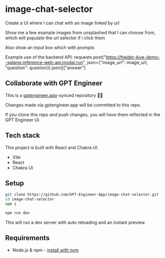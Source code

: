 # image-chat-selector

Create a UI where I can chat with an image linked by url

Show me a few example images from unsplashed that I can choose from, which will populate the url selector if i click them

Also show an input box which with prompts

Example use of the backend API:
requests.post("https://freider-kive-demo--sglang-inference-web-api.modal.run", json={"image_url": image_url, "question": question}).json()[“answer”]

## Collaborate with GPT Engineer

This is a [gptengineer.app](https://gptengineer.app)-synced repository 🌟🤖

Changes made via gptengineer.app will be committed to this repo.

If you clone this repo and push changes, you will have them reflected in the GPT Engineer UI.

## Tech stack

This project is built with React and Chakra UI.

- Vite
- React
- Chakra UI

## Setup

```sh
git clone https://github.com/GPT-Engineer-App/image-chat-selector.git
cd image-chat-selector
npm i
```

```sh
npm run dev
```

This will run a dev server with auto reloading and an instant preview.

## Requirements

- Node.js & npm - [install with nvm](https://github.com/nvm-sh/nvm#installing-and-updating)
